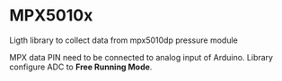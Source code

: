 # MPX5010x

Ligth library to collect data from mpx5010dp pressure module 

MPX data PIN need to be connected to analog input of Arduino.
Library configure ADC to **Free Running Mode**.


